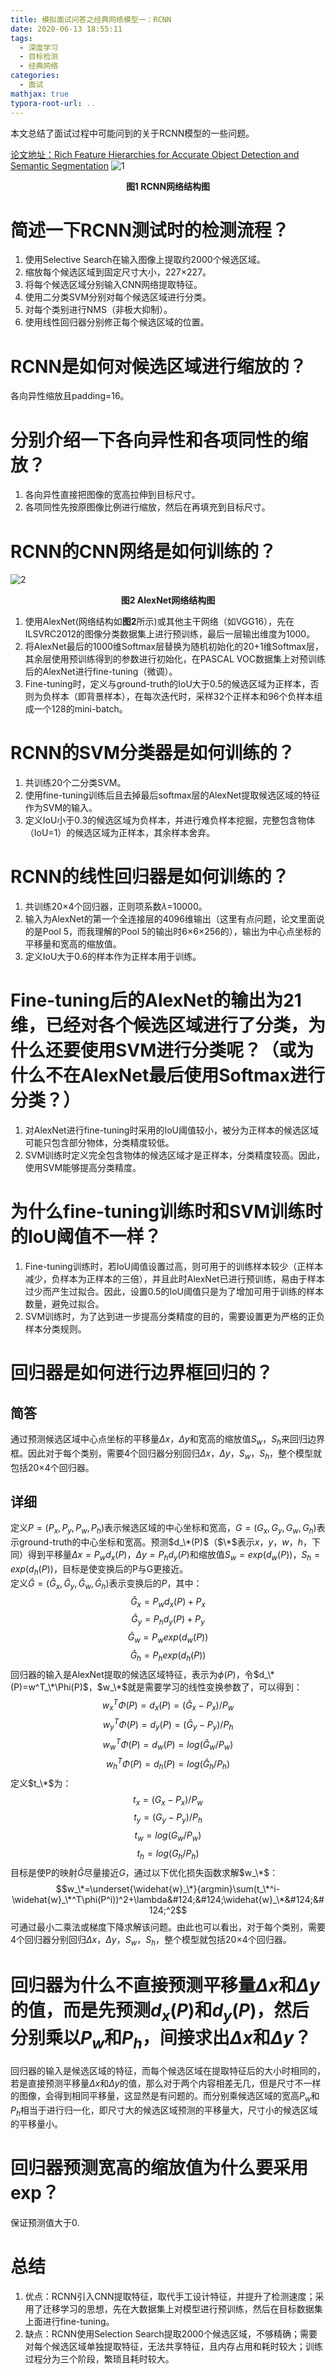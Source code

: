 ```yaml
---
title: 模拟面试问答之经典网络模型一：RCNN
date: 2020-06-13 18:55:11
tags:
  - 深度学习
  - 目标检测
  - 经典网络
categories:
  - 面试
mathjax: true
typora-root-url: ..
---
```


本文总结了面试过程中可能问到的关于RCNN模型的一些问题。

[论文地址：Rich Feature Hierarchies for Accurate Object Detection and Semantic Segmentation](https://arxiv.org/abs/1311.2524)
![1](/images/RCNN/1.png)

<center><b>图1 RCNN网络结构图</b></center>

<!--more-->

# 简述一下RCNN测试时的检测流程？
1. 使用Selective Search在输入图像上提取约2000个候选区域。
2. 缩放每个候选区域到固定尺寸大小，227×227。
3. 将每个候选区域分别输入CNN网络提取特征。
4. 使用二分类SVM分别对每个候选区域进行分类。
5. 对每个类别进行NMS（非极大抑制）。
6. 使用线性回归器分别修正每个候选区域的位置。

# RCNN是如何对候选区域进行缩放的？
各向异性缩放且padding=16。

# 分别介绍一下各向异性和各项同性的缩放？
1. 各向异性直接把图像的宽高拉伸到目标尺寸。
2. 各项同性先按原图像比例进行缩放，然后在再填充到目标尺寸。

# RCNN的CNN网络是如何训练的？
![2](/images/RCNN/2.jpg)
<center><b>图2 AlexNet网络结构图</b></center>

1. 使用AlexNet(网络结构如**图2**所示)或其他主干网络（如VGG16），先在ILSVRC2012的图像分类数据集上进行预训练，最后一层输出维度为1000。
2. 将AlexNet最后的1000维Softmax层替换为随机初始化的20+1维Softmax层，其余层使用预训练得到的参数进行初始化，在PASCAL VOC数据集上对预训练后的AlexNet进行fine-tuning（微调）。
3. Fine-tuning时，定义与ground-truth的IoU大于0.5的候选区域为正样本，否则为负样本（即背景样本），在每次迭代时，采样32个正样本和96个负样本组成一个128的mini-batch。

# RCNN的SVM分类器是如何训练的？
1. 共训练20个二分类SVM。
2. 使用fine-tuning训练后且去掉最后softmax层的AlexNet提取候选区域的特征作为SVM的输入。
3. 定义IoU小于0.3的候选区域为负样本，并进行难负样本挖掘，完整包含物体（IoU=1）的候选区域为正样本，其余样本舍弃。

# RCNN的线性回归器是如何训练的？
1. 共训练20×4个回归器，正则项系数$\lambda$=10000。
2. 输入为AlexNet的第一个全连接层的4096维输出（这里有点问题，论文里面说的是Pool 5，而我理解的Pool 5的输出时6×6×256的），输出为中心点坐标的平移量和宽高的缩放值。
3. 定义IoU大于0.6的样本作为正样本用于训练。

# Fine-tuning后的AlexNet的输出为21维，已经对各个候选区域进行了分类，为什么还要使用SVM进行分类呢？（或为什么不在AlexNet最后使用Softmax进行分类？）
1. 对AlexNet进行fine-tuning时采用的IoU阈值较小，被分为正样本的候选区域可能只包含部分物体，分类精度较低。
2. SVM训练时定义完全包含物体的候选区域才是正样本，分类精度较高。因此，使用SVM能够提高分类精度。

# 为什么fine-tuning训练时和SVM训练时的IoU阈值不一样？
1. Fine-tuning训练时，若IoU阈值设置过高，则可用于的训练样本较少（正样本减少，负样本为正样本的三倍），并且此时AlexNet已进行预训练，易由于样本过少而产生过拟合。因此，设置0.5的IoU阈值只是为了增加可用于训练的样本数量，避免过拟合。  
2. SVM训练时，为了达到进一步提高分类精度的目的，需要设置更为严格的正负样本分类规则。

# 回归器是如何进行边界框回归的？
## 简答
通过预测候选区域中心点坐标的平移量$\Delta x$，$\Delta y$和宽高的缩放值$S_w$，$S_h$来回归边界框。因此对于每个类别，需要4个回归器分别回归$\Delta x$，$\Delta y$，$S_w$，$S_h$，整个模型就包括20×4个回归器。

## 详细
定义$P=(P_x,P_y,P_w,P_h)$表示候选区域的中心坐标和宽高，$G=(G_x,G_y,G_w,G_h)$表示ground-truth的中心坐标和宽高。预测$d_\*(P)$（$\*$表示$x$，$y$，$w$，$h$，下同）得到平移量$\Delta x=P_wd_x(P)$，$\Delta y=P_hd_y(P)$和缩放值$S_w=exp(d_w(P))$，$S_h=exp(d_h(P))$，目标是使变换后的P与G更接近。  
定义$\widehat{G}=(\widehat{G}_x,\widehat{G}_y,\widehat{G}_w,\widehat{G}_h)$表示变换后的$P$，其中：
$$\widehat{G}_x=P_wd_x(P)+P_x$$
$$\widehat{G}_y=P_hd_y(P)+P_y$$
$$\widehat{G}_w=P_wexp(d_w(P))$$
$$\widehat{G}_h=P_hexp(d_h(P))$$
回归器的输入是AlexNet提取的候选区域特征，表示为$\phi(P)$，令$d_\*(P)=w^T_\*\Phi(P)$，$w_\*$就是需要学习的线性变换参数了，可以得到：
$$w^T_x\Phi(P)=d_x(P)=(\widehat{G}_x-P_x)/P_w$$
$$w^T_y\Phi(P)=d_y(P)=(\widehat{G}_y-P_y)/P_h$$
$$w^T_w\Phi(P)=d_w(P)=log(\widehat{G}_w/P_w)$$
$$w^T_h\Phi(P)=d_h(P)=log(\widehat{G}_h/P_h)$$
定义$t_\*$为：
$$t_x=(G_x-P_x)/P_w$$
$$t_y=(G_y-P_y)/P_h$$
$$t_w=log(G_w/P_w)$$
$$t_h=log(G_h/P_h)$$
目标是使P的映射$\widehat{G}$尽量接近$G$，通过以下优化损失函数求解$w_\*$：
$$w_\*=\underset{\widehat{w}_\*}{argmin}\sum(t_\*^i-\widehat{w}_\*^T\phi(P^i))^2+\lambda&#124;&#124;\widehat{w}_\*&#124;&#124;^2$$
可通过最小二乘法或梯度下降求解该问题。由此也可以看出，对于每个类别，需要4个回归器分别回归$\Delta x$，$\Delta y$，$S_w$，$S_h$，整个模型就包括20×4个回归器。

# 回归器为什么不直接预测平移量$\Delta x$和$\Delta y$的值，而是先预测$d_x(P)$和$d_y(P)$，然后分别乘以$P_w$和$P_h$，间接求出$\Delta x$和$\Delta y$？
回归器的输入是候选区域的特征，而每个候选区域在提取特征后的大小时相同的，若是直接预测平移量$\Delta x$和$\Delta y$的值，那么对于两个内容相差无几，但是尺寸不一样的图像，会得到相同平移量，这显然是有问题的。而分别乘候选区域的宽高$P_w$和$P_h$相当于进行归一化，即尺寸大的候选区域预测的平移量大，尺寸小的候选区域的平移量小。

# 回归器预测宽高的缩放值为什么要采用exp？
保证预测值大于0.

# 总结
1. 优点：RCNN引入CNN提取特征，取代手工设计特征，并提升了检测速度；采用了迁移学习的思想，先在大数据集上对模型进行预训练，然后在目标数据集上面进行fine-tuning。
2. 缺点：RCNN使用Selection Search提取2000个候选区域，不够精确；需要对每个候选区域单独提取特征，无法共享特征，且内存占用和耗时较大；训练过程分为三个阶段，繁琐且耗时较大。